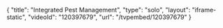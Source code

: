 {
    "title": "Integrated Pest Management",
    "type": "solo",
    "layout": "iframe-static",
    "videoId": "120397679",
    "url": "\/tvpembed\/120397679"
}